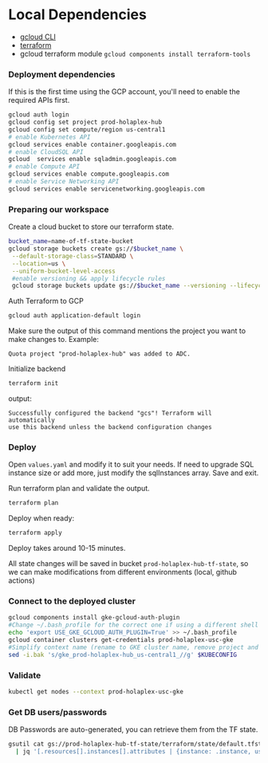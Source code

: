 # Local Dependencies

- [gcloud CLI](https://cloud.google.com/sdk/docs/install)
- [terraform](https://developer.hashicorp.com/terraform/tutorials/aws-get-started/install-cli#install-terraform)
- gcloud terraform module `gcloud components install terraform-tools`

### Deployment dependencies

If this is the first time using the GCP account, you'll need to enable the required APIs first.

```bash
gcloud auth login
gcloud config set project prod-holaplex-hub
gcloud config set compute/region us-central1
# enable Kubernetes API
gcloud services enable container.googleapis.com
# enable CloudSQL API
gcloud  services enable sqladmin.googleapis.com
# enable Compute API
gcloud services enable compute.googleapis.com
# enable Service Networking API
gcloud services enable servicenetworking.googleapis.com
```

### Preparing our workspace

Create a cloud bucket to store our terraform state.

```bash
bucket_name=name-of-tf-state-bucket
gcloud storage buckets create gs://$bucket_name \
 --default-storage-class=STANDARD \
 --location=us \
 --uniform-bucket-level-access
 #enable versioning && apply lifecycle rules
 gcloud storage buckets update gs://$bucket_name --versioning --lifecycle-file=bucket-lifecycle.json
```

Auth Terraform to GCP

```bash
gcloud auth application-default login
```

Make sure the output of this command mentions the project you want to make changes to. Example:

```text
Quota project "prod-holaplex-hub" was added to ADC.
```

Initialize backend

```bash
terraform init
```

output:

```text
Successfully configured the backend "gcs"! Terraform will automatically
use this backend unless the backend configuration changes
```

### Deploy

Open `values.yaml` and modify it to suit your needs. If need to upgrade SQL instance size or add more, just modify the sqlInstances array. Save and exit.

Run terraform plan and validate the output.

```bash
terraform plan
```

Deploy when ready:

```bash
terraform apply
```

Deploy takes around 10-15 minutes.

All state changes will be saved in bucket `prod-holaplex-hub-tf-state`, so we can make modifications from different environments (local, github actions)

### Connect to the deployed cluster

```bash
gcloud components install gke-gcloud-auth-plugin
#Change ~/.bash_profile for the correct one if using a different shell
echo 'export USE_GKE_GCLOUD_AUTH_PLUGIN=True' >> ~/.bash_profile
gcloud container clusters get-credentials prod-holaplex-usc-gke
#Simplify context name (rename to GKE cluster name, remove project and region)
sed -i.bak 's/gke_prod-holaplex-hub_us-central1_//g' $KUBECONFIG
```

### Validate

```bash
kubectl get nodes --context prod-holaplex-usc-gke
```

### Get DB users/passwords

DB Passwords are auto-generated, you can retrieve them from the TF state.

```bash
gsutil cat gs://prod-holaplex-hub-tf-state/terraform/state/default.tfstate \
  | jq '[.resources[].instances[].attributes | {instance: .instance, username: .name, password: .password } | select(.password != null)]'
```
